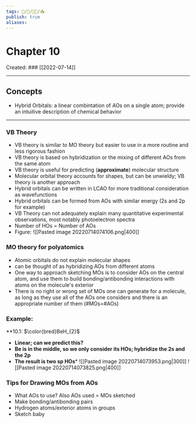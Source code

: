```yaml
---
tags: 🧠️/📝️/👨‍🏫/📥️
publish: true
aliases: 
---
```

# Chapter 10
Created: ### [[2022-07-14]]
___
## Concepts
* Hybrid Orbitals: a linear combintation of AOs on a single atom; provide an intuitive description of chemical behavior

___

### VB Theory
* VB theory is similar to MO theory but easier to use in a more routine and less rigorous fashion
* VB theory is based on hybridization or the mixing of different AOs from the same atom
* VB theory is useful for predicting (**approximate**) molecular structure
* Molecular orbital theory accounts for shapes, but can be unwieldy; VB theory is another approach
* Hybrid orbitals can be written in LCAO for more traditional consideration as wavefunctions
* Hybrid orbitals can be formed from AOs with similar energy (2s and 2p for example)
* VB Theory can not adequately explain many quantitative experimental observations, most notably photoelectron spectra
* Number of HOs = Number of AOs
* Figure:
![[Pasted image 20220714074106.png|400]]
### MO theory for polyatomics
* Atomic orbitals do not explain molecular shapes
* can be thought of as hybridizing AOs from different atoms
* One way to approach sketching MOs is to consider AOs on the central atom, and use them to build bonding/antibonding interactions with atoms on the molecule's exterior
* There is no right or wrong set of MOs one can generate for a molecule, as long as they use all of the AOs one considers and there is an appropriate number of them (#MOs=#AOs)


### Example:
**10.1: $\color{bred}BeH_{2}$
* **Linear; can we predict this?**
* **Be is in the middle, so we only consider its HOs; hybridize the 2s and the 2p**
* **The result is two sp HOs***
![[Pasted image 20220714073953.png|300]]
![[Pasted image 20220714073825.png|400]]

### Tips for Drawing MOs from AOs
* What AOs to use? Also AOs used = MOs sketched
* Make bonding/antibonding pairs
* Hydrogen atoms/exterior atoms in groups 
* Sketch baby


